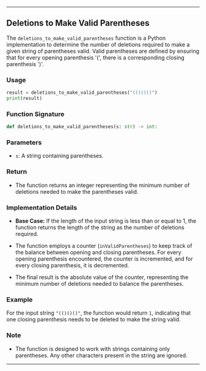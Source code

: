 
---

## Deletions to Make Valid Parentheses

The `deletions_to_make_valid_parentheses` function is a Python implementation to determine the number of deletions required to make a given string of parentheses valid. Valid parentheses are defined by ensuring that for every opening parenthesis '(', there is a corresponding closing parenthesis ')'.

### Usage

```python
result = deletions_to_make_valid_parentheses("(()()()")
print(result)
```

### Function Signature

```python
def deletions_to_make_valid_parentheses(s: str) -> int:
```

### Parameters

- `s`: A string containing parentheses.

### Return

- The function returns an integer representing the minimum number of deletions needed to make the parentheses valid.

### Implementation Details

- **Base Case:** If the length of the input string is less than or equal to 1, the function returns the length of the string as the number of deletions required.

- The function employs a counter (`inValidParentheses`) to keep track of the balance between opening and closing parentheses. For every opening parenthesis encountered, the counter is incremented, and for every closing parenthesis, it is decremented.

- The final result is the absolute value of the counter, representing the minimum number of deletions needed to balance the parentheses.

### Example

For the input string `"(()()()"`, the function would return `1`, indicating that one closing parenthesis needs to be deleted to make the string valid.

### Note

- The function is designed to work with strings containing only parentheses. Any other characters present in the string are ignored.

---